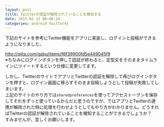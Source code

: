 ```yaml
---
layout: post
title: Twitterの認証が解除されていることを検知する
date: 2015-02-12 06:08:24
categories: android twitter4j
---
```

<p>下記のサイトを参考にTwitter機能をアプリに実装し、ログインと投稿ができるようになりました。</p>

<p><a href="http://qiita.com/gabu/items/f6f39900fd5e449045f9" rel="nofollow">http://qiita.com/gabu/items/f6f39900fd5e449045f9</a><br>
※ちなみにログインボタンを押して認証が終わると、定型文をそのままタイムラインにツイートするという仕様に変更してます。</p>

<p>しかし、TwitterのサイトでアプリとTwitterの認証を解除して再びログインボタンを押すと、ログイン画面に移らずそのまま投稿しようとして投稿が失敗してしまいます。<br>
上記のサイトのやり方では<code>sharedpreferences</code>を使ってアクセストークンを保存してそれをずっと使っているからだと思うのですが、ではアプリとTwitterの連携が解除された時に処理を行わせようとしてもやり方がわかりません。どうすればTwitterの認証が解除されていることを検知することができるでしょうか？<br>
すみませんが、宜しくお願いします。</p>
